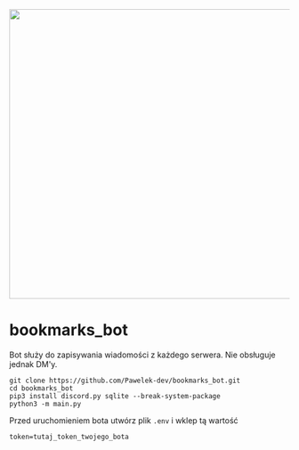 <img width="1360" height="520" src="https://github.com/user-attachments/assets/3ad16ba1-15b8-43fd-a16b-e6ba81d63661" />


# bookmarks_bot
Bot służy do zapisywania wiadomości z każdego serwera. Nie obsługuje jednak DM'y.


```shh
git clone https://github.com/Pawelek-dev/bookmarks_bot.git
cd bookmarks_bot
pip3 install discord.py sqlite --break-system-package
python3 -m main.py
```

Przed uruchomieniem bota utwórz plik `.env` i wklep tą wartość

```env
token=tutaj_token_twojego_bota
```
